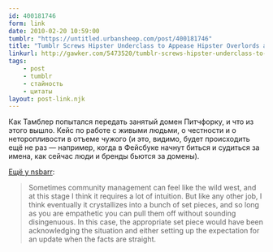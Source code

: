 ```yaml
---
id: 400181746
form: link
date: 2010-02-20 10:59:00
tumblr: "https://untitled.urbansheep.com/post/400181746"
title: "Tumblr Screws Hipster Underclass to Appease Hipster Overlords at Pitchfork - Pitchfork - Gawker"
linkurl: http://gawker.com/5473520/tumblr-screws-hipster-underclass-to-appease-hipster-overlords-at-pitchfork
tags:
    - post
    - tumblr
    - стайность
    - цитаты
layout: post-link.njk
---
```

<p>Как Тамблер попытался передать занятый домен Питчфорку, и что из этого вышло. Кейс по работе с живыми людьми, о честности и о неторопливости в отъеме чужого (и это, видимо, будет происходить ещё не раз — например, когда в Фейсбуке начнут биться и судиться за имена, как сейчас люди и бренды бьются за домены).</p>

<p><a href="http://nsbarr.com/post/399973586/if-nothing-else-the-attention-this-pitchfork">Ещё у nsbarr</a>:</p>

<blockquote><p>Sometimes community management can feel like the wild west, and at this stage I think it requires a lot of intuition. But like any other job, I think eventually it crystallizes into a bunch of set pieces, and so long as you are empathetic you can pull them off without sounding disingenuous. In this case, the appropriate set piece would have been acknowledging the situation and either setting up the expectation for an update when the facts are straight.</p></blockquote>
